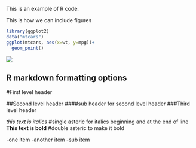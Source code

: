 This is an example of R code.

This is how we can include figures

``` r
library(ggplot2)
data("mtcars")
ggplot(mtcars, aes(x=wt, y=mpg))+
  geom_point()
```

![](04_RMarkdown_files/figure-gfm/Include%20figures-1.png)<!-- -->

## R markdown formatting options

\#First level header

\##Second level header \####sub header for second level header \###Third
level header

*this text is italics* \#single asteric for italics beginning and at the
end of line **This text is bold** \#double asteric to make it bold

-one item -another item -sub item
